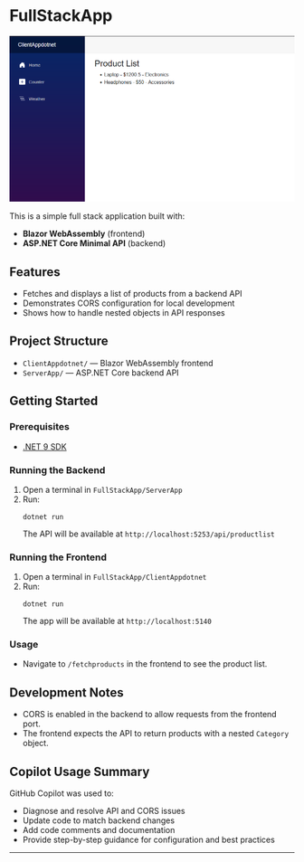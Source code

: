 # FullStackApp

![Alt text](Screenshot.png)


This is a simple full stack application built with:
- **Blazor WebAssembly** (frontend)
- **ASP.NET Core Minimal API** (backend)

## Features
- Fetches and displays a list of products from a backend API
- Demonstrates CORS configuration for local development
- Shows how to handle nested objects in API responses

## Project Structure
- `ClientAppdotnet/` — Blazor WebAssembly frontend
- `ServerApp/` — ASP.NET Core backend API

## Getting Started

### Prerequisites
- [.NET 9 SDK](https://dotnet.microsoft.com/download)

### Running the Backend
1. Open a terminal in `FullStackApp/ServerApp`
2. Run:
   ```
   dotnet run
   ```
   The API will be available at `http://localhost:5253/api/productlist`

### Running the Frontend
1. Open a terminal in `FullStackApp/ClientAppdotnet`
2. Run:
   ```
   dotnet run
   ```
   The app will be available at `http://localhost:5140`

### Usage
- Navigate to `/fetchproducts` in the frontend to see the product list.

## Development Notes
- CORS is enabled in the backend to allow requests from the frontend port.
- The frontend expects the API to return products with a nested `Category` object.

## Copilot Usage Summary
GitHub Copilot was used to:
- Diagnose and resolve API and CORS issues
- Update code to match backend changes
- Add code comments and documentation
- Provide step-by-step guidance for configuration and best practices

---
